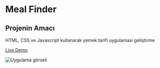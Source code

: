 # Meal Finder
## Projenin Amacı

HTML, CSS ve Javascript kullanarak yemek tarifi uygulaması geliştirme

[Live Demo](https://mustafadurmaz.github.io/projects/javascript/meal_finder/)

![Uygulama görseli](https://mustafadurmaz.github.io/projects/javascript/meal_finder/screen.png)
